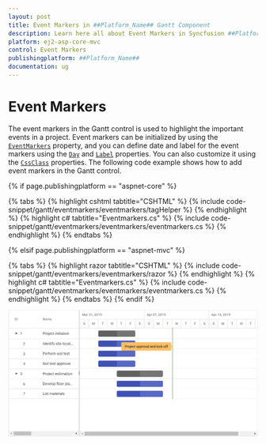 ```yaml
---
layout: post
title: Event Markers in ##Platform_Name## Gantt Component
description: Learn here all about Event Markers in Syncfusion ##Platform_Name## Gantt component of Syncfusion Essential JS 2 and more.
platform: ej2-asp-core-mvc
control: Event Markers
publishingplatform: ##Platform_Name##
documentation: ug
---
```



# Event Markers

The event markers in the Gantt control is used to highlight the important events in a project. Event markers can be initialized by using the [`EventMarkers`](https://help.syncfusion.com/cr/aspnetcore-js2/Syncfusion.EJ2.Gantt.Gantt.html#Syncfusion_EJ2_Gantt_Gantt_EventMarkers) property, and you can define date and label for the event markers using the [`Day`](https://help.syncfusion.com/cr/aspnetcore-js2/Syncfusion.EJ2.Gantt.GanttEventMarker.html#Syncfusion_EJ2_Gantt_GanttEventMarker_Day) and [`Label`](https://help.syncfusion.com/cr/aspnetcore-js2/Syncfusion.EJ2.Gantt.GanttEventMarker.html#Syncfusion_EJ2_Gantt_GanttEventMarker_Label) properties. You can also customize it using the [`CssClass`](https://help.syncfusion.com/cr/aspnetcore-js2/Syncfusion.EJ2.Gantt.GanttEventMarker.html#Syncfusion_EJ2_Gantt_GanttEventMarker_CssClass) properties. The following code example shows how to add event markers in the Gantt control.

{% if page.publishingplatform == "aspnet-core" %}

{% tabs %}
{% highlight cshtml tabtitle="CSHTML" %}
{% include code-snippet/gantt/eventmarkers/eventmarkers/tagHelper %}
{% endhighlight %}
{% highlight c# tabtitle="Eventmarkers.cs" %}
{% include code-snippet/gantt/eventmarkers/eventmarkers/eventmarkers.cs %}
{% endhighlight %}
{% endtabs %}

{% elsif page.publishingplatform == "aspnet-mvc" %}

{% tabs %}
{% highlight razor tabtitle="CSHTML" %}
{% include code-snippet/gantt/eventmarkers/eventmarkers/razor %}
{% endhighlight %}
{% highlight c# tabtitle="Eventmarkers.cs" %}
{% include code-snippet/gantt/eventmarkers/eventmarkers/eventmarkers.cs %}
{% endhighlight %}
{% endtabs %}
{% endif %}



![Alt text](images/eventmarkers.png)